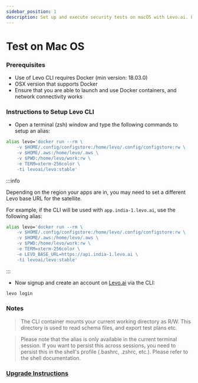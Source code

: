 ```yaml
---
sidebar_position: 1
description: Set up and execute security tests on macOS with Levo.ai. Follow our detailed guide to install Levo CLI and ensure robust API security on your Mac.
---
```


# Test on Mac OS

### Prerequisites

*   Use of Levo CLI requires Docker (min version: 18.03.0)
*   OSX version that supports Docker
*   Ensure that you are able to launch and use Docker containers, and network connectivity works

### Instructions to Setup Levo CLI

* Open a terminal (zsh) window and type the following commands to setup an alias:

```bash
alias levo='docker run --rm \
    -v $HOME/.config/configstore:/home/levo/.config/configstore:rw \
    -v $HOME/.aws:/home/levo/.aws \
    -v $PWD:/home/levo/work:rw \
    -e TERM=xterm-256color \
    -ti levoai/levo:stable'
```

:::info

Depending on the region your apps are in, you may need to set a different Levo base URL for the satellite.

For example, if the CLI will be used with `app.india-1.levo.ai`, use the following alias:

```bash
alias levo='docker run --rm \
    -v $HOME/.config/configstore:/home/levo/.config/configstore:rw \
    -v $HOME/.aws:/home/levo/.aws \
    -v $PWD:/home/levo/work:rw \
    -e TERM=xterm-256color \
    -e LEVO_BASE_URL=https://api.india-1.levo.ai \
    -ti levoai/levo:stable'
```

:::

* Now signup and create an account on [Levo.ai](https://Levo.ai) via the CLI:

```bash
levo login
```

### Notes

> The CLI container mounts your current working directory as R/W. This directory is used to read schema files, and export test plans etc.

> Please note that the alias is only available in the current terminal session. If you want to persist this across sessions, you need to persist this in the shell's profile (.bashrc, .zshrc, etc.). Please refer to the shell documentation.

### [Upgrade Instructions][cli-upgrade]

[cli-upgrade]: levo-cli-upgrade-instructions.md#mac-os


